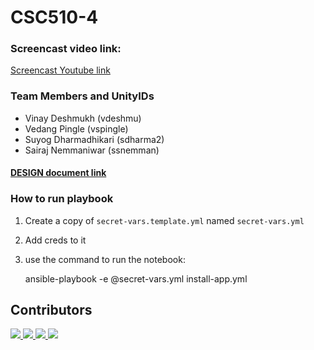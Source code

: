 # CSC510-4


### Screencast video link:
[Screencast Youtube link](https://youtu.be/NhmFTra6HU0)

### Team Members and UnityIDs

   - Vinay Deshmukh (vdeshmu)
   - Vedang Pingle (vspingle)
   - Suyog Dharmadhikari (sdharma2)
   - Sairaj Nemmaniwar (ssnemman)
     
#### [DESIGN document link](DESIGN.md)

### How to run playbook

1) Create a copy of `secret-vars.template.yml` named `secret-vars.yml`

2) Add creds to it

3) use the command to run the notebook:

    ansible-playbook -e @secret-vars.yml install-app.yml


## Contributors
<a href="https://github.ncsu.edu/sdharma2">
  <img src="https://github.ncsu.edu/sdharma2.png?size=50">
</a>

<a href="https://github.ncsu.edu/ssnemman">
  <img src="https://github.ncsu.edu/ssnemman.png?size=50">
</a>

<a href="https://github.ncsu.edu/vspingle">
  <img src="https://github.ncsu.edu/vspingle.png?size=50">
</a>

<a href="https://github.ncsu.edu/vdeshmu">
  <img src="https://github.ncsu.edu/vdeshmu.png?size=50">
</a>



